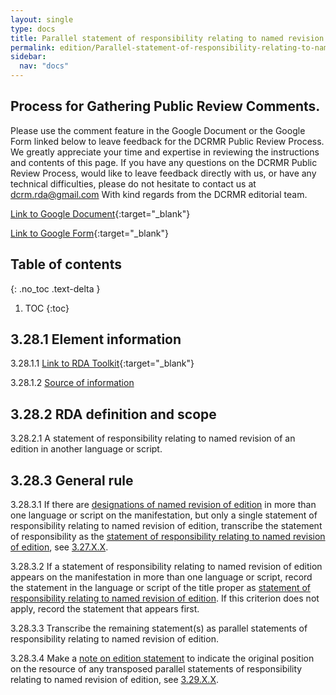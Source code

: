 ```yaml
---
layout: single
type: docs
title: Parallel statement of responsibility relating to named revision of edition 
permalink: edition/Parallel-statement-of-responsibility-relating-to-named-revision-of-edition/
sidebar:
  nav: "docs"
---
```


## Process for Gathering Public Review Comments.
Please use the comment feature in the Google Document or the Google Form linked below to leave feedback for the DCRMR Public Review Process.  We greatly appreciate your time and expertise in reviewing the instructions and contents of this page.  If you have any questions on the DCRMR Public Review Process, would like to leave feedback directly with us, or have any technical difficulties, please do not hesitate to contact us at dcrm.rda@gmail.com  With kind regards from the DCRMR editorial team.

[Link to Google Document](https://docs.google.com/document/d/18YVnGaGmxTXcTkSjI3hstBvBj-Sz7VQH4fH0QNFWCrc/edit){:target="_blank"}

[Link to Google Form](https://docs.google.com/forms/d/e/1FAIpQLSdNtJkbY1mngdTcvCoB7zZcpaIuuKHvlbyiidP-QunDy14VcQ/viewform){:target="_blank"}

## Table of contents
{: .no_toc .text-delta }

1. TOC
{:toc}

## 3.28.1 Element information

<a name="3.28.1.1">3.28.1.1</a> [Link to RDA Toolkit](https://beta.rdatoolkit.org/Content/Index?externalId=en-US_ala-967af630-96e5-379f-8c69-edb0b64906f5){:target="_blank"}

<a name="3.28.1.2">3.28.1.2</a> [Source of information](/DCRMR/edition/)

## 3.28.2 RDA definition and scope

<a name="3.28.2.1">3.28.2.1</a> A statement of responsibility relating to named revision of an edition in another language or script.

## 3.28.3 General rule

<a name="3.28.3.1">3.28.3.1</a> If there are [designations of named revision of edition](/DCRMR/edition/Designation-of-named-revision-of-edition/) in more than one language or script on the manifestation, but only a single statement of responsibility relating to named revision of edition, transcribe the statement of responsibility as the [statement of responsibility relating to named revision of edition](/DCRMR/edition/Statement-of-responsibility-relating-to-named-revision-of-edition/), see [3.27.X.X](/DCRMR/edition/Statement-of-responsibility-relating-to-named-revision-of-edition/#3.27.X.X).

<a name="3.28.3.2">3.28.3.2</a> If a statement of responsibility relating to named revision of edition appears on the manifestation in more than one language or script, record the statement in the language or script of the title proper as [statement of responsibility relating to named revision of edition](/DCRMR/edition/Statement-of-responsibility-relating-to-named-revision-of-edition/). If this criterion does not apply, record the statement that appears first. 

<a name="3.28.3.3">3.28.3.3</a> Transcribe the remaining statement(s) as parallel statements  of responsibility relating to named revision of edition.

<a name="3.28.3.4">3.28.3.4</a> Make a [note on edition statement](/DCRMR/edition/Note-on-edition-statement/) to indicate the original position on the resource of any transposed parallel statements of responsibility relating to named revision of  edition, see [3.29.X.X](/DCRMR/edition/Note-on-edition-statement/#3.29.X.X).